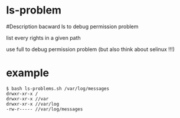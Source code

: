 # ls-problem

#Description
bacward ls to debug permission problem

list every rights in a given path

use full to debug permission problem (but also think about selinux !!!)

# example

	$ bash ls-problems.sh /var/log/messages
	drwxr-xr-x /
	drwxr-xr-x //var
	drwxr-xr-x //var/log
	-rw-r----- //var/log/messages

